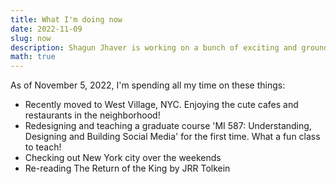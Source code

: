 ```yaml
---
title: What I'm doing now
date: 2022-11-09
slug: now
description: Shagun Jhaver is working on a bunch of exciting and groundbreaking projects
math: true
---
```


As of November 5, 2022, I'm spending all my time on these things:

* Recently moved to West Village, NYC. Enjoying the cute cafes and restaurants in the neighborhood!
* Redesigning and teaching a graduate course 'MI 587: Understanding, Designing and Building Social Media' for the first time. What a fun class to teach!
* Checking out New York city over the weekends
* Re-reading The Return of the King by JRR Tolkein
